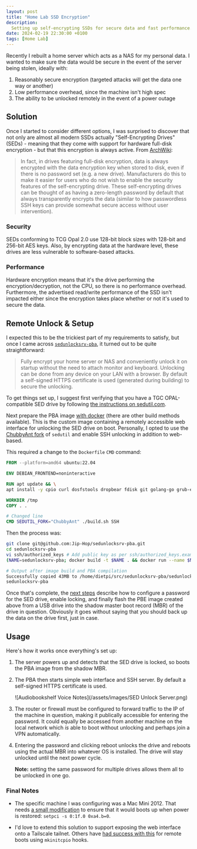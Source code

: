 ```yaml
---
layout: post
title: "Home Lab SSD Encryption"
description:
  Setting up self-encrypting SSDs for secure data and fast performance.
date: 2024-02-19 22:30:00 +0100
tags: [Home Lab]
---
```


Recently I rebuilt a home server which acts as a NAS for my personal data. I wanted to make sure the data would be secure in the event of the server being stolen, ideally with:

1. Reasonably secure encryption (targeted attacks will get the data one way or another)
2. Low performance overhead, since the machine isn't high spec
3. The ability to be unlocked remotely in the event of a power outage

## Solution

Once I started to consider different options, I was surprised to discover that not only are almost all modern SSDs actually "Self-Encrypting Drives" (SEDs) - meaning that they come with support for hardware full-disk encryption - but that this encryption is always active. From [ArchWiki](https://wiki.archlinux.org/title/Self-encrypting_drives):

> In fact, in drives featuring full-disk encryption, data is always encrypted with the data encryption key when stored to disk, even if there is no password set (e.g. a new drive). Manufacturers do this to make it easier for users who do not wish to enable the security features of the self-encrypting drive. These self-encrypting drives can be thought of as having a zero-length password by default that always transparently encrypts the data (similar to how passwordless SSH keys can provide somewhat secure access without user intervention).

<!--more-->

### Security

SEDs conforming to TCG Opal 2.0 use 128-bit block sizes with 128-bit and 256-bit AES keys. Also, by encrypting data at the hardware level, these drives are less vulnerable to software-based attacks.

### Performance

Hardware encryption means that it's the drive performing the encryption/decryption, not the CPU, so there is no performance overhead. Furthermore, the advertised read/write performance of the SSD isn't impacted either since the encryption takes place whether or not it's used to secure the data.

## Remote Unlock & Setup

I expected this to be the trickiest part of my requirements to satisfy, but once I came across [`sedunlocksrv-pba`](https://github.com/Jip-Hop/sedunlocksrv-pba), it turned out to be quite straightforward:

> Fully encrypt your home server or NAS and conveniently unlock it on startup without the need to attach monitor and keyboard. Unlocking can be done from any device on your LAN with a browser. By default a self-signed HTTPS certificate is used (generated during building) to secure the unlocking.

To get things set up, I suggest first verifying that you have a TGC OPAL-compatible SED drive by following [the instructions on sedutil.com](https://sedutil.com/).

Next prepare the PBA image [with docker](https://github.com/Jip-Hop/sedunlocksrv-pba?tab=readme-ov-file#building-with-docker) (there are other build methods available). This is the custom image containing a remotely accessible web interface for unlocking the SED drive on boot. Personally, I opted to use the [ChubbyAnt fork](https://github.com/ChubbyAnt/sedutil) of `sedutil` and enable SSH unlocking in addition to web-based.

This required a change to the `Dockerfile` `CMD` command:

```Dockerfile
FROM --platform=amd64 ubuntu:22.04

ENV DEBIAN_FRONTEND=noninteractive

RUN apt update && \
apt install -y cpio curl dosfstools dropbear fdisk git golang-go grub-efi-amd64-bin grub-efi-ia32-bin grub-pc-bin grub2-common libarchive>

WORKDIR /tmp
COPY . .

# Changed line
CMD SEDUTIL_FORK="ChubbyAnt" ./build.sh SSH
```

Then the process was:

```bash
git clone git@github.com:Jip-Hop/sedunlocksrv-pba.git
cd sedunlocksrv-pba
vi ssh/authorized_keys # Add public key as per ssh/authorized_keys.example
(NAME=sedunlocksrv-pba; docker build -t $NAME . && docker run --name $NAME --privileged $NAME && docker cp $NAME:/tmp/sedunlocksrv-pba.img sedunlocksrv-pba.img; docker rm $NAME)

# Output after image build and PBA compilation
Successfully copied 43MB to /home/dietpi/src/sedunlocksrv-pba/sedunlocksrv-pba.img
sedunlocksrv-pba
```

Once that's complete, the [next steps](https://github.com/Jip-Hop/sedunlocksrv-pba?tab=readme-ov-file#encrypting-your-drive-and-flashing-the-pba) describe how to configure a password for the SED drive, enable locking, and finally flash the PBE image created above from a USB drive into the shadow master boot record (MBR) of the drive in question. Obviously it goes without saying that you should back up the data on the drive first, just in case.

## Usage

Here's how it works once everything's set up:

1. The server powers up and detects that the SED drive is locked, so boots the PBA image from the shadow MBR.

2. The PBA then starts simple web interface and SSH server. By default a self-signed HTTPS certificate is used.

    ![Audiobookshelf Voice Notes](/assets/images/SED Unlock Server.png)

3. The router or firewall must be configured to forward traffic to the IP of the machine in question, making it publically accessible for entering the password. It could equally be accessed from another machine on the local network which _is_ able to boot without unlocking and perhaps join a VPN automatically.

4. Entering the password and clicking reboot unlocks the drive and reboots using the actual MBR into whatever OS is installed. The drive will stay unlocked until the next power cycle.

    **Note:** setting the same password for multiple drives allows them all to be unlocked in one go.

### Final Notes

- The specific machine I was configuring was a Mac Mini 2012. That needs [a small modification](https://smackerelofopinion.blogspot.com/2011/09/mac-mini-rebooting-tweaks-setpci-s-01f0.html) to ensure that it would boots up when power is restored: `setpci -s 0:1f.0 0xa4.b=0`.

- I'd love to extend this solution to support exposing the web interface onto a Tailscale tailnet. Others have [had success with this](https://tavianator.com/2022/remote_reboots.html#tailscale) for remote boots using `mkinitcpio` hooks.

